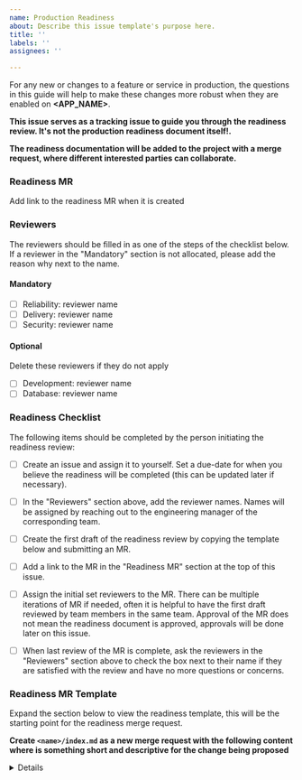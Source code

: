 ```yaml
---
name: Production Readiness
about: Describe this issue template's purpose here.
title: ''
labels: ''
assignees: ''

---
```


For any new or changes to a feature or service in production, the questions in this guide will help to make these changes more robust when they are enabled on **<APP_NAME>**.

**This issue serves as a tracking issue to guide you through the readiness review. It's not the production readiness document itself!.**

**The readiness documentation will be added to the project with a merge request, where different interested parties can collaborate.**

### Readiness MR

Add link to the readiness MR when it is created

### Reviewers

The reviewers should be filled in as one of the steps of the checklist below.
If a reviewer in the "Mandatory" section is not allocated, please add the 
reason why next to the name.

#### Mandatory

- [ ] Reliability: reviewer name
- [ ] Delivery: reviewer name
- [ ] Security: reviewer name

#### Optional

Delete these reviewers if they do not apply

- [ ] Development: reviewer name
- [ ] Database: reviewer name

### Readiness Checklist

The following items should be completed by the person initiating the 
readiness review:

- [ ] Create an issue and assign it to yourself. Set a due-date for when you 
believe the readiness will be completed (this can be updated later if 
necessary).

- [ ] In the "Reviewers" section above, add the reviewer names. Names will be 
assigned by reaching out to the engineering manager of the corresponding team.

- [ ] Create the first draft of the readiness review by copying the template below 
and submitting an MR.

- [ ] Add a link to the MR in the "Readiness MR" section at the top of this issue.

- [ ] Assign the initial set reviewers to the MR. There can be multiple iterations 
of MR if needed, often it is helpful to have the first draft reviewed by team 
members in the same team. Approval of the MR does not mean the readiness 
document is approved, approvals will be done later on this issue.

- [ ] When last review of the MR is complete, ask the reviewers in the "Reviewers" 
section above to check the box next to their name if they are satisfied with 
the review and have no more questions or concerns.

### Readiness MR Template

Expand the section below to view the readiness template, this will be the starting point for the readiness merge request.

**Create `<name>/index.md` as a new merge request with the following content where <name> is something short and descriptive for the change being proposed**

<details>

_While it is encouraged for parts of this document to be filled out, not all of the items below will be relevant. Leave all non-applicable items intact and add the reasons for why in place of the response._
_This Guide is just that, a Guide. If something is not asked, but should be, it is strongly encouraged to add it as necessary._

## Summary

- [ ] **Provide a high level summary of this new product feature. Explain how this change will benefit the product's customers. Enumerate the customer use-cases.**
- [ ] **What metrics, including business metrics, should be monitored to ensure will this feature launch will be a success?**

## Architecture

- [ ] **Add architecture diagrams to this issue of feature components and how they interact with existing application components. Include internal dependencies, ports, security policies, etc.**
- [ ] **Describe each component of the new feature and enumerate what it does to support customer use cases.**
- [ ] **For each component and dependency, what is the blast radius of failures? Is there anything in the feature design that will reduce this risk?**
- [ ] **If applicable, explain how this new feature will scale and any potential single points of failure in the design.**

## Operational Risk Assessment

- [ ] **What are the potential scalability or performance issues that may result with this change?**
- [ ] **List the external and internal dependencies to the application (ex: Redis, MySQL, etc) for this feature and how the it will be impacted by a failure of that dependency.**
- [ ] **Were there any features cut or compromises made to make the feature launch?**
- [ ] **List the top three operational risks when this feature goes live.**
- [ ] **What are a few operational concerns that will not be present at launch, but may be a concern later?**
- [ ] **Can the new product feature be safely rolled back once it is live, can it be disabled using a feature flag?**
- [ ] **Document every way the customer will interact with this new feature and how customers will be impacted by a failure of each interaction.**
- [ ] **As a thought experiment, think of worst-case failure scenarios for this product feature, how can the blast-radius of the failure be isolated?**